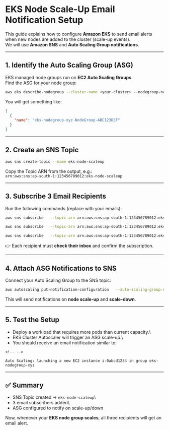 # EKS Node Scale-Up Email Notification Setup

This guide explains how to configure **Amazon EKS** to send email alerts
when new nodes are added to the cluster (scale-up events).\
We will use **Amazon SNS** and **Auto Scaling Group notifications**.

------------------------------------------------------------------------

## 1. Identify the Auto Scaling Group (ASG)

EKS managed node groups run on **EC2 Auto Scaling Groups**.\
Find the ASG for your node group:

``` bash
aws eks describe-nodegroup --cluster-name <your-cluster> --nodegroup-name <your-nodegroup-name>   --query "nodegroup.resources.autoScalingGroups"
```

You will get something like:

``` json
[
  {
    "name": "eks-nodegroup-xyz-NodeGroup-ABC123DEF"
  }
]
```

------------------------------------------------------------------------

## 2. Create an SNS Topic

``` bash
aws sns create-topic --name eks-node-scaleup
```

Copy the Topic ARN from the output, e.g.:\
`arn:aws:sns:ap-south-1:123456789012:eks-node-scaleup`

------------------------------------------------------------------------

## 3. Subscribe 3 Email Recipients

Run the following commands (replace with your emails):

``` bash
aws sns subscribe   --topic-arn arn:aws:sns:ap-south-1:123456789012:eks-node-scaleup   --protocol email   --notification-endpoint mail1@example.com

aws sns subscribe   --topic-arn arn:aws:sns:ap-south-1:123456789012:eks-node-scaleup   --protocol email   --notification-endpoint mail2@example.com

aws sns subscribe   --topic-arn arn:aws:sns:ap-south-1:123456789012:eks-node-scaleup   --protocol email   --notification-endpoint mail3@example.com
```

👉 Each recipient must **check their inbox** and confirm the
subscription.

------------------------------------------------------------------------

## 4. Attach ASG Notifications to SNS

Connect your Auto Scaling Group to the SNS topic:

``` bash
aws autoscaling put-notification-configuration   --auto-scaling-group-name eks-nodegroup-xyz-NodeGroup-ABC123DEF   --topic-arn arn:aws:sns:ap-south-1:123456789012:eks-node-scaleup   --notification-types autoscaling:EC2_INSTANCE_LAUNCH autoscaling:EC2_INSTANCE_TERMINATE
```

This will send notifications on **node scale-up** and **scale-down**.

------------------------------------------------------------------------

## 5. Test the Setup

-   Deploy a workload that requires more pods than current capacity.\
-   EKS Cluster Autoscaler will trigger an ASG scale-up.\
-   You should receive an email notification similar to:

```{=html}
<!-- -->
```
    Auto Scaling: launching a new EC2 instance i-0abcd1234 in group eks-nodegroup-xyz

------------------------------------------------------------------------

## ✅ Summary

-   SNS Topic created → `eks-node-scaleup`\
-   3 email subscribers added\
-   ASG configured to notify on scale-up/down

Now, whenever your **EKS node group scales**, all three recipients will
get an email alert.
